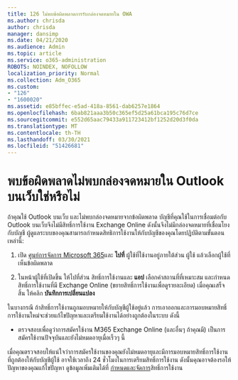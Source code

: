 ```yaml
---
title: 126 ไม่พบข้อผิดพลาดการรับกล่องจดหมายใน OWA
ms.author: chrisda
author: chrisda
manager: dansimp
ms.date: 04/21/2020
ms.audience: Admin
ms.topic: article
ms.service: o365-administration
ROBOTS: NOINDEX, NOFOLLOW
localization_priority: Normal
ms.collection: Adm_O365
ms.custom:
- "126"
- "1600020"
ms.assetid: e85bffec-e5ad-418a-8561-dab6257e1864
ms.openlocfilehash: 6bab821aaa3b50c365ef5d25a61bca195c76d7ce
ms.sourcegitcommit: e552d65aac79433a911723412bf1252d20d3f0da
ms.translationtype: MT
ms.contentlocale: th-TH
ms.lasthandoff: 03/30/2021
ms.locfileid: "51426681"
---
```

# <a name="getting-a-mailbox-not-found-error-in-outlook-on-the-web"></a>พบข้อผิดพลาดไม่พบกล่องจดหมายใน Outlook บนเว็บใช่หรือไม่

ถ้าคุณใช้ Outlook บนเว็บ และไม่พบกล่องจดหมายจากข้อผิดพลาด บัญชีที่คุณใช้ในการเชื่อมต่อกับ Outlook บนเว็บจึงไม่มีสิทธิ์การใช้งาน Exchange Online ดังนั้นจึงไม่มีกล่องจดหมายที่เชื่อมโยงกับบัญชี ผู้ดูแลระบบของคุณสามารถกําหนดสิทธิการใช้งานให้กับบัญชีของคุณโดยปฏิบัติตามขั้นตอนเหล่านี้:

1. เปิด [ศูนย์การจัดการ Microsoft 365](https://portal.office.com/adminportal/home#/homepage)และ **ไปที่** ผู้ใช้ที่ใช้งานอยู่ภายใต้ส่วน ผู้ใช้ แล้วเลือกผู้ใช้ที่เห็นข้อผิดพลาด

2. ในหน้าผู้ใช้ที่เปิดขึ้น ให้ไปที่ส่วน สิทธิ์การใช้งานและ **แอป** เลือกค่าสถานที่ที่เหมาะสม และกําหนดสิทธิ์การใช้งานที่มี Exchange Online (ขยายสิทธิ์การใช้งานเพื่อดูรายละเอียด) เมื่อคุณเสร็จสิ้น ให้คลิก **บันทึกการเปลี่ยนแปลง**

ในบางกรณี ถ้าสิทธิ์การใช้งานถูกมอบหมายให้กับบัญชีผู้ใช้อยู่แล้ว การเอาออกและการมอบหมายสิทธิ์การใช้งานใหม่จะช่วยแก้ไขปัญหาและเตรียมใช้งานได้อย่างถูกต้องในระบบ ดังนี้ 

- ตรวจสอบเพื่อดูว่าการสมัครใช้งาน M365 Exchange Online (และอื่นๆ ถ้าคุณมี) เป็นการสมัครใช้งานปัจจุบันและยังไม่หมดอายุเมื่อเร็วๆ นี้

เมื่อคุณตรวจสอบให้แน่ใจว่าการสมัครใช้งานของคุณยังไม่หมดอายุและมีการมอบหมายสิทธิ์การใช้งานที่ถูกต้องให้กับบัญชีผู้ใช้ อาจใช้เวลาถึง 24 ชั่วโมงในการเตรียมสิทธิ์การใช้งาน ดังนั้นคุณอาจต้องรอให้ปัญหาของคุณแก้ไขปัญหา ดูข้อมูลเพิ่มเติมได้ที่ [กําหนดและจัดการ](https://docs.microsoft.com/deployoffice/overview-licensing-activation-microsoft-365-apps#assign-and-manage-licenses)สิทธิ์การใช้งาน